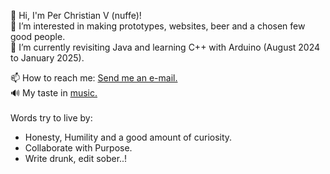 👋 Hi, I'm Per Christian V (nuffe)! <br>
👀 I’m interested in making prototypes, websites, beer and a chosen few good people.<br>
🌱 I’m currently revisiting Java and learning C++ with Arduino (August 2024 to January 2025).<br>

📫 How to reach me: [Send me an e-mail.](mailto:per.chr.vain@gmail.com)<br>
🔊 My taste in [music.](https://open.spotify.com/user/pkmetal91?si=4020fdb395054406)<br>
<br>
Words try to live by:
- Honesty, Humility and a good amount of curiosity.
- Collaborate with Purpose.
- Write drunk, edit sober..!
